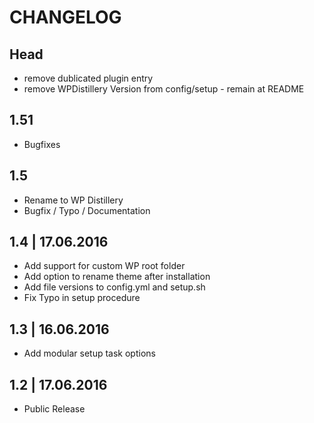 # CHANGELOG

## Head
* remove dublicated plugin entry
* remove WPDistillery Version from config/setup - remain at README

## 1.51
* Bugfixes

## 1.5
* Rename to WP Distillery
* Bugfix / Typo / Documentation

## 1.4 | 17.06.2016
* Add support for custom WP root folder
* Add option to rename theme after installation
* Add file versions to config.yml and setup.sh
* Fix Typo in setup procedure


## 1.3 | 16.06.2016
* Add modular setup task options

## 1.2 | 17.06.2016
* Public Release
